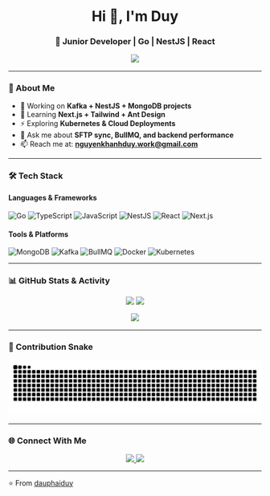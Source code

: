 <!-- Flashy GitHub Profile README -->

<h1 align="center">Hi 👋, I'm Duy</h1>
<h3 align="center">🚀 Junior Developer | Go | NestJS | React</h3>

<!-- Typing SVG -->
<p align="center">
  <img src="https://readme-typing-svg.herokuapp.com?size=24&color=00C0FF&center=true&vCenter=true&width=600&lines=Backend+Developer+⚡;NestJS+%7C+Go+%7C+Kafka;React+%7C+Next.js+%7C+Tailwind;Always+learning+new+things+💡">
</p>

---

### 🌟 About Me
- 🔭 Working on **Kafka + NestJS + MongoDB projects**
- 🌱 Learning **Next.js + Tailwind + Ant Design**
- ⚡ Exploring **Kubernetes & Cloud Deployments**
- 💬 Ask me about **SFTP sync, BullMQ, and backend performance**
- 📫 Reach me at: **nguyenkhanhduy.work@gmail.com**

---

### 🛠️ Tech Stack
#### Languages & Frameworks
![Go](https://img.shields.io/badge/Go-00ADD8?logo=go&logoColor=white)
![TypeScript](https://img.shields.io/badge/TypeScript-007ACC?logo=typescript&logoColor=white)
![JavaScript](https://img.shields.io/badge/JavaScript-F7DF1E?logo=javascript&logoColor=black)
![NestJS](https://img.shields.io/badge/NestJS-E0234E?logo=nestjs&logoColor=white)
![React](https://img.shields.io/badge/React-20232A?logo=react&logoColor=61DAFB)
![Next.js](https://img.shields.io/badge/Next.js-000000?logo=next.js&logoColor=white)

#### Tools & Platforms
![MongoDB](https://img.shields.io/badge/MongoDB-47A248?logo=mongodb&logoColor=white)
![Kafka](https://img.shields.io/badge/Apache%20Kafka-231F20?logo=apache-kafka&logoColor=white)
![BullMQ](https://img.shields.io/badge/BullMQ-red?logo=npm&logoColor=white)
![Docker](https://img.shields.io/badge/Docker-2496ED?logo=docker&logoColor=white)
![Kubernetes](https://img.shields.io/badge/Kubernetes-326CE5?logo=kubernetes&logoColor=white)

---

### 📊 GitHub Stats & Activity
<p align="center">
  <img src="https://github-readme-stats.vercel.app/api?username=dauphaiduy&show_icons=true&theme=radical" height="165" />
  <img src="https://github-readme-streak-stats.herokuapp.com/?user=dauphaiduy&theme=radical" height="165" />
</p>

<p align="center">
  <img src="https://github-readme-stats.vercel.app/api/top-langs/?username=dauphaiduy&layout=compact&theme=radical" height="165" />
</p>

---

### 🐍 Contribution Snake
<p align="center">
  <img src="https://github.com/dauphaiduy/dauphaiduy/blob/output/snake.svg" alt="snake animation" />
</p>

---

### 🌐 Connect With Me
<p align="center">
  <a href="https://www.linkedin.com/in/duy-nguy%E1%BB%85n-kh%C3%A1nh-5b9b2130a">
    <img src="https://img.shields.io/badge/LinkedIn-blue?logo=linkedin&logoColor=white" />
  </a>
  <a href="mailto:nguyenkhanhduy.work@gmail.com">
    <img src="https://img.shields.io/badge/Email-D14836?logo=gmail&logoColor=white" />
  </a>
</p>

---

⭐️ From [dauphaiduy](https://github.com/dauphaiduy)
